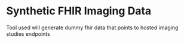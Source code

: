 # Synthetic FHIR Imaging Data
Tool used will generate dummy fhir data that points to hosted imaging studies endpoints
